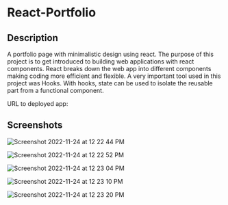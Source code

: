 # React-Portfolio

## Description

A portfolio page with minimalistic design using react. The purpose of this project is to get introduced to building web applications with react components. React breaks down the web app into different components making coding more efficient and flexible. A very important tool used in this project was Hooks. With hooks, state can be used to isolate the reusable part from a functional component.

URL to deployed app:

## Screenshots

![Screenshot 2022-11-24 at 12 22 44 PM](https://user-images.githubusercontent.com/97267318/203859164-c4c92445-e680-4cc1-b618-66dc2f44e45c.png)

![Screenshot 2022-11-24 at 12 22 52 PM](https://user-images.githubusercontent.com/97267318/203859169-76643cd2-43ce-417f-8359-d9b45ca42065.png)

![Screenshot 2022-11-24 at 12 23 04 PM](https://user-images.githubusercontent.com/97267318/203859545-6f517963-9690-41b5-b47a-f317ce7a62c3.png)

![Screenshot 2022-11-24 at 12 23 10 PM](https://user-images.githubusercontent.com/97267318/203859574-64b8cc12-3bb8-4654-9b24-24560217e345.png)

![Screenshot 2022-11-24 at 12 23 20 PM](https://user-images.githubusercontent.com/97267318/203859603-4b72eadf-2b34-4d68-9a57-d16430b7bb06.png)
